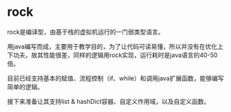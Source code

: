 # rock

rock是编译型，由基于栈的虚拟机运行的一门弱类型语言。

用java编写而成，主要用于教学目的，为了让代码可读易懂，所以并没有在优化上下功夫，故其性能很差，同样的逻辑用rock实现，运行耗时是java语言的40-50倍。

目前已经支持基本的赋值、流程控制（if、while）和调用java扩展函数，能够编写简单的逻辑。

接下来准备让其支持list & hashDict容器、自定义作用域，以及自定义函数。

